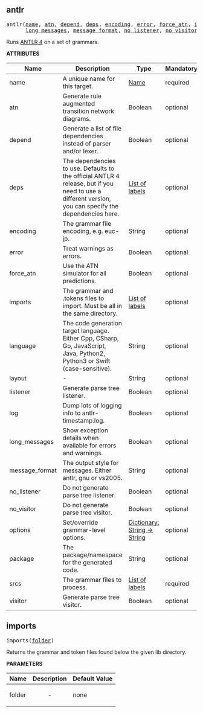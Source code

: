 <!-- Generated with Stardoc: http://skydoc.bazel.build -->

<a name="#antlr"></a>

## antlr

<pre>
antlr(<a href="#antlr-name">name</a>, <a href="#antlr-atn">atn</a>, <a href="#antlr-depend">depend</a>, <a href="#antlr-deps">deps</a>, <a href="#antlr-encoding">encoding</a>, <a href="#antlr-error">error</a>, <a href="#antlr-force_atn">force_atn</a>, <a href="#antlr-imports">imports</a>, <a href="#antlr-language">language</a>, <a href="#antlr-layout">layout</a>, <a href="#antlr-listener">listener</a>, <a href="#antlr-log">log</a>,
      <a href="#antlr-long_messages">long_messages</a>, <a href="#antlr-message_format">message_format</a>, <a href="#antlr-no_listener">no_listener</a>, <a href="#antlr-no_visitor">no_visitor</a>, <a href="#antlr-options">options</a>, <a href="#antlr-package">package</a>, <a href="#antlr-srcs">srcs</a>, <a href="#antlr-visitor">visitor</a>)
</pre>


Runs [ANTLR 4](https://www.antlr.org//) on a set of grammars.
    

**ATTRIBUTES**


| Name  | Description | Type | Mandatory | Default |
| --------------- | --------------- | --------------- | --------------- | --------------- |
| <a name="antlr-name"></a>name |  A unique name for this target.   | <a href="https://bazel.build/docs/build-ref.html#name">Name</a> | required |  |
| <a name="antlr-atn"></a>atn |  Generate rule augmented transition network diagrams.   | Boolean | optional | False |
| <a name="antlr-depend"></a>depend |  Generate a list of file dependencies instead of parser and/or lexer.   | Boolean | optional | False |
| <a name="antlr-deps"></a>deps |  The dependencies to use. Defaults to the official ANTLR 4 release, but if you need to use a different version, you can specify the dependencies here.   | <a href="https://bazel.build/docs/build-ref.html#labels">List of labels</a> | optional | [Label("@antlr4_tool//jar:jar"), Label("@antlr4_runtime//jar:jar"), Label("@antlr3_runtime//jar:jar"), Label("@stringtemplate4//jar:jar"), Label("@javax_json//jar:jar")] |
| <a name="antlr-encoding"></a>encoding |  The grammar file encoding, e.g. euc-jp.   | String | optional | "UTF-8" |
| <a name="antlr-error"></a>error |  Treat warnings as errors.   | Boolean | optional | False |
| <a name="antlr-force_atn"></a>force_atn |  Use the ATN simulator for all predictions.   | Boolean | optional | False |
| <a name="antlr-imports"></a>imports |  The grammar and .tokens files to import. Must be all in the same directory.   | <a href="https://bazel.build/docs/build-ref.html#labels">List of labels</a> | optional | [] |
| <a name="antlr-language"></a>language |  The code generation target language. Either Cpp, CSharp, Go, JavaScript, Java, Python2, Python3 or Swift (case-sensitive).   | String | optional | "" |
| <a name="antlr-layout"></a>layout |  -   | String | optional | "" |
| <a name="antlr-listener"></a>listener |  Generate parse tree listener.   | Boolean | optional | True |
| <a name="antlr-log"></a>log |  Dump lots of logging info to antlr-timestamp.log.   | Boolean | optional | False |
| <a name="antlr-long_messages"></a>long_messages |  Show exception details when available for errors and warnings.   | Boolean | optional | False |
| <a name="antlr-message_format"></a>message_format |  The output style for messages. Either antlr, gnu or vs2005.   | String | optional | "antlr" |
| <a name="antlr-no_listener"></a>no_listener |  Do not generate parse tree listener.   | Boolean | optional | False |
| <a name="antlr-no_visitor"></a>no_visitor |  Do not generate parse tree visitor.   | Boolean | optional | True |
| <a name="antlr-options"></a>options |  Set/override grammar-level options.   | <a href="https://bazel.build/docs/skylark/lib/dict.html">Dictionary: String -> String</a> | optional | {} |
| <a name="antlr-package"></a>package |  The package/namespace for the generated code.   | String | optional | "" |
| <a name="antlr-srcs"></a>srcs |  The grammar files to process.   | <a href="https://bazel.build/docs/build-ref.html#labels">List of labels</a> | required |  |
| <a name="antlr-visitor"></a>visitor |  Generate parse tree visitor.   | Boolean | optional | False |


<a name="#imports"></a>

## imports

<pre>
imports(<a href="#imports-folder">folder</a>)
</pre>

Returns the grammar and token files found below the given lib directory.

**PARAMETERS**


| Name  | Description | Default Value |
| --------------- | --------------- | --------------- |
| <a name="imports-folder"></a>folder |  <p align="center"> - </p>   |  none |


